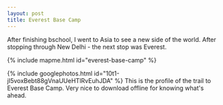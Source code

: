 ```yaml
---
layout: post
title: Everest Base Camp
---
```


After finishing bschool, I went to Asia to see a new side of the world. After stopping through New Delhi - the next stop was Everest.

{% include mapme.html id="everest-base-camp" %}

{% include googlephotos.html id="10t1-jI5voxBebt88gVnaUUeHTlRvEuhJDA" %}
This is the profile of the trail to Everest Base Camp. Very nice to download offline for knowing what's ahead.

<script iframe-height="600" iframe-width="100%" iframe-src="https://story.mapme.com/c6130b19-25db-483e-b15f-00ff56afbfcf" src="https://hosting.mapme.com/story-embed.js"></script>

